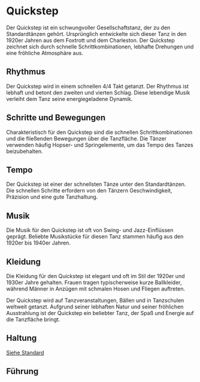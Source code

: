 
# Quickstep

Der Quickstep ist ein schwungvoller Gesellschaftstanz, der zu den Standardtänzen gehört. Ursprünglich entwickelte sich dieser Tanz in den 1920er Jahren aus dem Foxtrott und dem Charleston. Der Quickstep zeichnet sich durch schnelle Schrittkombinationen, lebhafte Drehungen und eine fröhliche Atmosphäre aus.

## Rhythmus

Der Quickstep wird in einem schnellen 4/4 Takt getanzt. Der Rhythmus ist lebhaft und betont den zweiten und vierten Schlag. Diese lebendige Musik verleiht dem Tanz seine energiegeladene Dynamik.

## Schritte und Bewegungen

Charakteristisch für den Quickstep sind die schnellen Schrittkombinationen und die fließenden Bewegungen über die Tanzfläche. Die Tänzer verwenden häufig Hopser- und Springelemente, um das Tempo des Tanzes beizubehalten.

## Tempo

Der Quickstep ist einer der schnellsten Tänze unter den Standardtänzen. Die schnellen Schritte erfordern von den Tänzern Geschwindigkeit, Präzision und eine gute Tanzhaltung.

## Musik

Die Musik für den Quickstep ist oft von Swing- und Jazz-Einflüssen geprägt. Beliebte Musikstücke für diesen Tanz stammen häufig aus den 1920er bis 1940er Jahren.

## Kleidung

Die Kleidung für den Quickstep ist elegant und oft im Stil der 1920er und 1930er Jahre gehalten. Frauen tragen typischerweise kurze Ballkleider, während Männer in Anzügen mit schmalen Hosen und Fliegen auftreten.

Der Quickstep wird auf Tanzveranstaltungen, Bällen und in Tanzschulen weltweit getanzt. Aufgrund seiner lebhaften Natur und seiner fröhlichen Ausstrahlung ist der Quickstep ein beliebter Tanz, der Spaß und Energie auf die Tanzfläche bringt.

## Haltung

[Siehe Standard](../index.md#haltung)

## Führung
